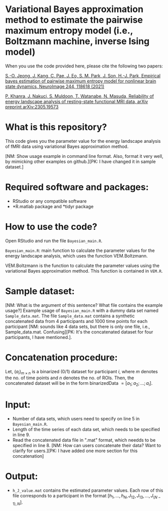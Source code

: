# Variational Bayes approximation method to estimate the pairwise maximum entropy model (i.e., Boltzmann machine, inverse Ising model)

When you use the code provided here, please cite the following two papers:

[S.-O. Jeong, J. Kang, C. Pae, J. Eo, S. M. Park, J. Son, H.-J. Park, Empirical bayes estimation of pairwise maximum entropy model for nonlinear brain state dynamics, NeuroImage 244, 118618 (2021)](https://doi.org/10.1016/j.neuroimage.2021.118618)

[P. Khanra, J. Nakuci, S. Muldoon, T. Watanabe, N. Masuda, Reliability of energy landscape analysis of resting-state functional MRI data, arXiv preprint arXiv:2305.19573](https://arxiv.org/pdf/2305.19573.pdf)

# What is this repository?
This code gives you the parameter value for the energy landscape analysis of fMRI data using variational Bayes approximation method.

[NM: Show usage example in command line format. Also, format it very well, by mimicking other examples on github.][PK: I have changed it in sample dataset.]

# Required software and packages:

- RStudio or any compatible software
- *R.matlab package and *tidyr package

# How to use the code?

Open RStudio and run the file `Bayesian_main.R`.

`Bayesian_main.R`: main function to calculate the parameter values for the energy landscape analysis, which uses the function VEM.Boltzmann.

VEM.Boltzmann is the function to calculate the parameter values using the variational Bayes approximation method. This function is contained in `VEM.R`.

# Sample dataset:
[NM: What is the argument of this sentence? What file contains the example usage?] Example usage of `Bayesian_main.R` with a dummy data set named `Sample_data.mat`. The file `Sample_data.mat` contains a synthetic concatenated data from 4 participants and 1000 time points for each participant [NM: sounds like 4 data sets, but there is only one file, i.e., Sample_data.mat. Confusing][PK: It's the concatenated dataset for four participants, I have mentioned.].

# Concatenation procedure:
Let, $(a_i)_{m \times n}$ is a binarized (0/1) dataset for participant $i$, where $m$ denotes the no. of time points and $n$ denotes the no. of ROIs. Then, the concatenated dataset will be in the form binarizedData $=[a_1;a_2;\dots ;a_i]$.

# Input:
- Number of data sets, which users need to specify on line 5 in `Bayesian_main.R`.
- Length of the time series of each data set, which needs to be specified in line 9.
- Read the concatenated data file in ".mat" format, which needds to be specified in line 8. [NM: How can users concatenate their data? Want to clarify for users.][PK: I have added one more section for this concatenation]

# Output:
- `h_J_value.mat` contains the estimated parameter values. Each row of this file corresponds to a participant in the format $[h_1, \ldots, h_N,J_{12},J_{13},\ldots,J_{(N-1),N}]$.

